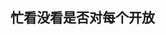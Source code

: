## 忙看没看是否对每个开放

<html>
	<head>
		<title>我的详情</title>
		<style type="text/css">
		*{padding：0；margin：0；}
img,h1{
         display:table;
         float:;
         margin:0 auto;
}
			

		</style>

	</head>
	<body>
 		 <h1> 我的网站</h1>
		<img src="My-project/面膜详情-01.jpg"/>
	</body>
</html>
